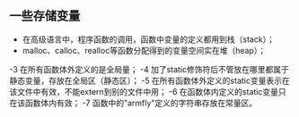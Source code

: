 ## 一些存储变量

* 在高级语言中，程序函数的调用，函数中变量的定义都用到栈（stack）；<br>
* malloc、calloc、realloc等函数分配得到的变量空间实在堆（heap）；<br>

-3 在所有函数体外定义的是全局量；
-4 加了static修饰符后不管放在哪里都属于静态变量，存放在全局区（静态区）；
-5 在所有函数体外定义的static变量表示在该文件中有效，不能extern到别的文件中用；
-6 在函数体内定义的static变量只在该函数体内有效；
-7 函数中的"armfly"定义的字符串存放在常量区。
